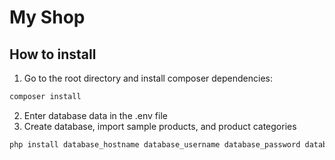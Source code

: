 # My Shop

## How to install

1. Go to the root directory and install composer dependencies:
```bash
composer install
```
2. Enter database data in the .env file
3. Create database, import sample products, and product categories
```bash
php install database_hostname database_username database_password database_name
```
